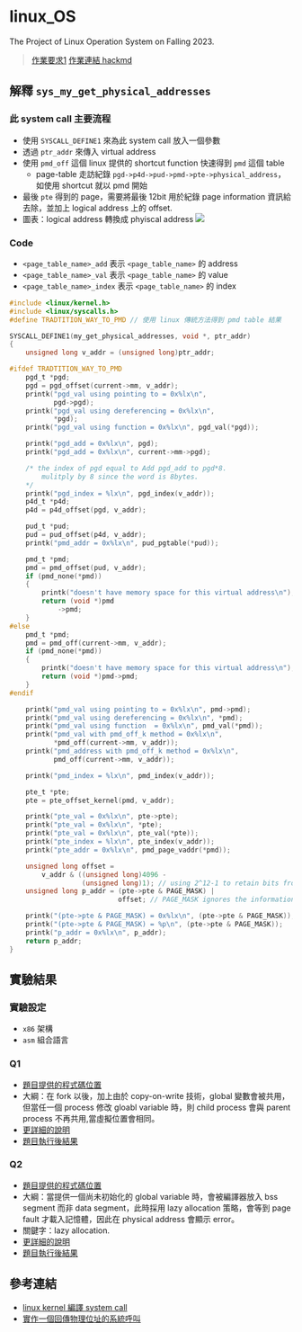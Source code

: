# linux_OS
The Project of Linux Operation System on Falling 2023.  

> [作業要求1](./hw1.html)
> [作業連結 hackmd](https://hackmd.io/@wysh/Bk92kxRgJl)

## 解釋 `sys_my_get_physical_addresses`  
### 此 system call 主要流程
* 使用 `SYSCALL_DEFINE1` 來為此 system call 放入一個參數
* 透過 `ptr_addr` 來傳入 virtual address
* 使用 `pmd_off` 這個 linux 提供的 shortcut function 快速得到 `pmd` 這個 table
    * page-table 走訪紀錄 `pgd->p4d->pud->pmd->pte->physical_address`，如使用 shortcut 就以 pmd 開始
* 最後 `pte` 得到的 page，需要將最後 12bit 用於紀錄 page information 資訊給去除，並加上 logical address 上的 offset. 
* 圖表：logical address 轉換成 phyiscal address
![](https://hackmd-prod-images.s3-ap-northeast-1.amazonaws.com/uploads/upload_b69c4f3202f8c334e1d7d6777b259b9a.png?AWSAccessKeyId=AKIA3XSAAW6AWSKNINWO&Expires=1731075734&Signature=JF41Sn0eakvm%2FHApeTw0Uv2pLRE%3D)

### Code 
* `<page_table_name>_add` 表示 `<page_table_name>` 的 address
* `<page_table_name>_val` 表示 `<page_table_name>` 的 value
* `<page_table_name>_index` 表示 `<page_table_name>` 的 index

```c
#include <linux/kernel.h>
#include <linux/syscalls.h>
#define TRADTITION_WAY_TO_PMD // 使用 linux 傳統方法得到 pmd table 結果

SYSCALL_DEFINE1(my_get_physical_addresses, void *, ptr_addr)
{
    unsigned long v_addr = (unsigned long)ptr_addr;

#ifdef TRADTITION_WAY_TO_PMD
    pgd_t *pgd;
    pgd = pgd_offset(current->mm, v_addr);
    printk("pgd_val using pointing to = 0x%lx\n",
           pgd->pgd); 
    printk("pgd_val using dereferencing = 0x%lx\n",
           *pgd); 
    printk("pgd_val using function = 0x%lx\n", pgd_val(*pgd));

    printk("pgd_add = 0x%lx\n", pgd);              
    printk("pgd_add = 0x%lx\n", current->mm->pgd); 

    /* the index of pgd equal to Add pgd_add to pgd*8.
        mulitply by 8 since the word is 8bytes.    
    */
    printk("pgd_index = %lx\n", pgd_index(v_addr));
    p4d_t *p4d;
    p4d = p4d_offset(pgd, v_addr);

    pud_t *pud;
    pud = pud_offset(p4d, v_addr);
    printk("pmd_addr = 0x%lx\n", pud_pgtable(*pud));

    pmd_t *pmd;
    pmd = pmd_offset(pud, v_addr);
    if (pmd_none(*pmd))
    {
        printk("doesn't have memory space for this virtual address\n");
        return (void *)pmd
            ->pmd;
    }
#else
    pmd_t *pmd;
    pmd = pmd_off(current->mm, v_addr);
    if (pmd_none(*pmd))
    {
        printk("doesn't have memory space for this virtual address\n");
        return (void *)pmd->pmd;
    }
#endif

    printk("pmd_val using pointing to = 0x%lx\n", pmd->pmd);
    printk("pmd_val using dereferencing = 0x%lx\n", *pmd);
    printk("pmd_val using function  = 0x%lx\n", pmd_val(*pmd));
    printk("pmd_val with pmd_off_k method = 0x%lx\n",
           *pmd_off(current->mm, v_addr));
    printk("pmd_address with pmd_off_k method = 0x%lx\n",
           pmd_off(current->mm, v_addr));

    printk("pmd_index = %lx\n", pmd_index(v_addr));

    pte_t *pte;
    pte = pte_offset_kernel(pmd, v_addr);

    printk("pte_val = 0x%lx\n", pte->pte);
    printk("pte_val = 0x%lx\n", *pte);
    printk("pte_val = 0x%lx\n", pte_val(*pte));
    printk("pte_index = %lx\n", pte_index(v_addr));
    printk("pte_addr = 0x%lx\n", pmd_page_vaddr(*pmd));

    unsigned long offset =
        v_addr & ((unsigned long)4096 -
                  (unsigned long)1); // using 2^12-1 to retain bits from 0 to 11.   
    unsigned long p_addr = (pte->pte & PAGE_MASK) |
                           offset; // PAGE_MASK ignores the information of page. 

    printk("(pte->pte & PAGE_MASK) = 0x%lx\n", (pte->pte & PAGE_MASK));
    printk("(pte->pte & PAGE_MASK) = %p\n", (pte->pte & PAGE_MASK));
    printk("p_addr = 0x%lx\n", p_addr);
    return p_addr;
}
```

## 實驗結果
### 實驗設定
* `x86` 架構
* `asm` 組合語言
### Q1 
* [題目提供的程式碼位置](./q1.c) 
* 大綱：在 fork 以後，加上由於 copy-on-write 技術，global 變數會被共用，但當任一個 process 修改 gloabl variable 時，則 child process 會與 parent process 不再共用,當虛擬位置會相同。 
* [更詳細的說明](https://stackoverflow.com/questions/4298678/after-forking-are-global-variables-shared)
* [題目執行後結果](./q1.txt)

### Q2
* [題目提供的程式碼位置](./q2.c) 
* 大綱：當提供一個尚未初始化的 global variable 時，會被編譯器放入 bss segment 而非 data segment，此時採用 lazy allocation 策略，會等到 page fault 才載入記憶體，因此在 physical address 會顯示 error。
* 關鍵字：lazy allocation. 
* [更詳細的說明](https://www.quora.com/When-does-a-global-variable-get-memory-allocation-in-C-language)
* [題目執行後結果](./q2.txt)


## 參考連結
* [linux kernel 編譯 system call](https://hackmd.io/aist49C9R46-vaBIlP3LDA?view#%E6%B8%AC%E8%A9%A6-syscall) 
* [實作一個回傳物理位址的系統呼叫](https://hackmd.io/@Mes/make_phy_addr_syscall)
